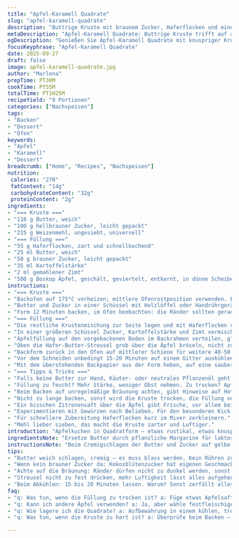 ```yaml
---
title: "Apfel-Karamell Quadrate"
slug: "apfel-karamell-quadrate"
description: "Buttrige Kruste mit braunem Zucker, Haferflocken und einer Apfelfüllung mit Zimt. Die Kruste krümelig, leicht süß, Haferflocken sorgen für Biss. Spartan Äpfel werden durch säuerlichere Boskop ersetzt für mehr Aroma. Stärke bindet die Flüssigkeit, saftige Füllung. Das Rösten bringt karamellisierte Aromen hervor, beim Abkühlen setzt sich alles. Ideal, wenn man den Duft von Zimt liebt und eine Mischung aus knusprig und weich bevorzugt."
metaDescription: "Apfel-Karamell Quadrate: Buttrige Kruste trifft auf aromatische Boskop Äpfel mit Zimt, perfekt für ein rustikales Dessert."
ogDescription: "Genießen Sie Apfel-Karamell Quadrate mit knuspriger Kruste und saftiger Füllung – das ideale Rezept für jeden Anlass."
focusKeyphrase: "Apfel-Karamell Quadrate"
date: 2025-09-27
draft: false
image: apfel-karamell-quadrate.jpg
author: "Marlena"
prepTime: PT30M
cookTime: PT55M
totalTime: PT1H25M
recipeYield: "9 Portionen"
categories: ["Nachspeisen"]
tags:
- "Backen"
- "Dessert"
- "Öfen"
keywords:
- "Apfel"
- "Karamell"
- "Dessert"
breadcrumb: ["Home", "Recipes", "Nachspeisen"]
nutrition: 
 calories: "270"
 fatContent: "14g"
 carbohydrateContent: "32g"
 proteinContent: "2g"
ingredients:
- "=== Kruste ==="
- "110 g Butter, weich"
- "100 g hellbrauner Zucker, leicht gepackt"
- "215 g Weizenmehl, ungesiebt, universell"
- "=== Füllung ==="
- "55 g Haferflocken, zart und schnellkochend"
- "25 ml Butter, weich"
- "50 g brauner Zucker, leicht gepackt"
- "35 ml Kartoffelstärke"
- "2 ml gemahlener Zimt"
- "500 g Boskop Äpfel, geschält, geviertelt, entkernt, in dünne Scheiben geschnitten"
instructions:
- "=== Kruste ==="
- "Backofen auf 175°C vorheizen; mittlere Ofenrostposition verwenden. Eine quadratische Backform von 20 cm mit Butter einfetten und mit Backpapier auslegen, das an zwei Seiten übersteht – erleichtert später das Herausnehmen."
- "Butter und Zucker in einer Schüssel mit Holzlöffel oder Handrührgerät cremig schlagen, bis die Masse blass und flockig ist – blitzschnell erledigt, nicht zu warm. Mehl hinzufügen, mit den Händen rasch einarbeiten, bis krümelige Konsistenz entsteht, nicht zu viel kneten, sonst zäh. Ungefähr die Hälfte dieser Mischung in der Form mit Fingerspitzen und Handballen gleichmäßig andrücken zu einem festen, aber mürben Boden."
- "Form 12 Minuten backen, im Ofen beobachten: die Ränder sollten gerade beginnen, leicht zu bräunen, die Mitte muss noch feucht wirken – zu starkes Bräunen macht den Boden trocken und bitter."
- "=== Füllung ==="
- "Die restliche Krustenmischung zur Seite legen und mit Haferflocken und Butter vermengen, so dass Streusel mit etwas Struktur entstehen, nicht zu feucht, darf bröselig sein. Alternativ kann man Mandelmehl für eine nussigere Note nehmen, ersetzt die Haferflocken."
- "In einer größeren Schüssel Zucker, Kartoffelstärke und Zimt vermischen. Apfelscheiben unterheben, darauf achten, dass alles gut mit der Mischung ummantelt ist. Stärke bindet überschüssige Flüssigkeit der Äpfel, verhindert matschige Füllung. Gern auch frisch geriebene Muskatnuss oder Kardamom für Twist – ich nehm oft Nelkenpulver für einen herbstlichen Touch."
- "Apfelfüllung auf den vorgebackenen Boden im Backrahmen verteilen, gleichmäßig verteilen, auch darauf achten, dass keine trockenen Stellen bleiben, den Rand mit Apfelsaft bepinseln falls zu trocken."
- "Oben die Hafer-Butter-Streusel grob über die Äpfel bröseln, nicht zu dicht, Lücken lassen, damit sich beim Backen der Saft schön setzen kann."
- "Backform zurück in den Ofen auf mittlerer Schiene für weitere 40-50 Minuten. Die Oberseite soll goldbraun sein, die Äpfel sollten blubbern und die Streusel knusprig, aber nicht verbrannt. Zwischendurch einmal stichprobenartig anheben; wenn die Apfelscheiben weich und durch, aber noch fest, dann raus."
- "Vor dem Schneiden unbedingt 15-20 Minuten auf einem Gitter auskühlen lassen. Sonst schlägt alles beim Schneiden zusammen."
- "Mit dem überstehenden Backpapier aus der Form heben, auf eine saubere Oberfläche setzen, in Quadrate schneiden."
- "=== Tipps & Tricks ==="
- "Falls keine Butter zur Hand, Käuter- oder neutrales Pflanzenöl geht, aber die Textur leidet. Zucker kann mit Kokosblütenzucker ausgetauscht werden für karamellige Tiefe."
- "Füllung zu feucht? Mehr Stärke, weniger Obst nehmen. Zu trocken? Apfelsaft unterrühren."
- "Beim Backen auf unregelmäßige Bräunung achten, gibt Hinweise auf Hotspots im Ofen, Form innen leicht drehen könnte helfen."
- "Nicht zu lange backen, sonst wird die Kruste trocken, die Füllung verliert Spannkraft."
- "Ein bisschen Zitronensaft über die Äpfel gibt Frische, vor allem bei süßeren Sorten."
- "Experimentieren mit Gewürzen nach Belieben. Für den besonderen Kick gerne auch einen Schuss Calvados oder Rum vor dem Backen unterheben."
- "Für schnellere Zubereitung Haferflocken kurz im Mixer zerkleinern."
- "Mehl lieber sieben, das macht die Kruste zarter und Luftiger."
introduction: "Apfelkuchen in Quadratform – etwas rustikal, etwas knusprig, doch mit einem Hauch von weicher Füllung darunter. Nicht diese aufgeblasenen Massen, die bei Überreife der Äpfel zu Brei zerfallen. Wichtig: Auswahl der Äpfel, dann stimmt die Balance zwischen süß und sauer. Ich habe mit Boskop gute Erfahrung gemacht – sie behalten Biss und geben Säure ab, die der Zucker ausgleicht. Streusel oben für die Textur. Wer hat nicht schon erlebt, dass der Boden entweder weich wird oder die Füllung die Form verliert? Daher geht es hier ums Timing, die richtige Stärkemenge und ein bisschen Sensorik. Kruste krümelig, füllend. Backen nach Gefühl, nicht getretener Pfade."
ingredientsNote: "Ersetze Butter durch pflanzliche Margarine für laktosefreie Version. Wenn keine Haferflocken vorhanden, gemahlene Mandeln (ersetzt auch das Nussaroma, aber vorsichtig dosieren). Brauner Zucker kann man durch Rohrohrzucker oder Kokoszucker ersetzen. Kartoffelstärke ist cool für Bindung, alternativ Maisstärke geht auch, aber schmeckt minimal anders. Zimt und Gewürze: frisch gemahlen sind intensiver, fertig gemahlene verlieren Aroma schnell. Äpfel schälen ist Geschmackssache, für mehr Textur die Schale lassen. Wichtig: säuerliche oder festfleischige Sorten nehmen, sonst wird die Füllung zu matschig. Mehl nicht zu stark kneten, sonst wird Kruste zäh."
instructionsNote: "Beim Cremigschlagen der Butter und Zucker auf gelbe Farbe und flockige Textur achten, sonst wird die Kruste kompakt. Beim Einmischen des Mehls nicht dauerhaft rühren, kurz und knapp, sonst Staub und Elastizität. Beim Vorbacken Kruste beobachten, wenn Ecken dunkel werden, rausnehmen, sonst bitter. Für die Füllung Apfelscheiben einzeln und vorsichtig wenden, damit die Stärke sich verteilt. Der Zimt darf auf keinen Fall klumpen, daher vorher gut vermischen. Beim Verteilen der Füllung darf nichts ausgelaufen sein, sonst brennt es am Rand. Backzeit variiert nach Ofen – der typische Duft nach gebackenem Apfel und Zimt signalisiert Endphase. Nach dem Backen unbedingt abkühlen lassen, Kruste und Füllung setzen sich erst so richtig. Vor dem Schneiden auf kalter Unterlage schneiden, sonst zerfällt alles."
tips:
- "Butter weich schlagen, cremig – es muss blass werden. Kein Rühren zu lange, sonst zäh. Müller ist weniger wichtig als die Struktur. Bei der Füllung: Stärke bindet alles, damit nicht matschig. Bei süßen Äpfeln mehr Säure hinzu; probier frischen Zimt."
- "Wenn kein brauner Zucker da: Kokosblütenzucker hat eigenen Geschmack. Oder benutze Honig für etwas anderes. Mehr Stärke rein, wenn die Füllung zu feucht war. Dickere Apfelstücke – langsam backen, aber gut überwachen. Mache das nicht zu oft."
- "Achte auf die Bräunung: Ränder dürfen nicht zu dunkel werden, sonst wird’s bitter. Halte die Streusel etwas lockerer, damit die Hitze zirkulieren kann. Vor dem Backen: Überstehendes Backpapier erleichtert das Herausnehmen. Das ist nicht weniger wichtig."
- "Streusel nicht zu fest drücken, mehr Luftigkeit lässt alles aufgehen. Apfelsaft statt Wasser, falls Füllung zu trocken – einfach untermischen und leicht ziehen lassen. Für Gewürze: probiere frischen Ingwer; damit wird’s unvorhersehbar. Aber hör nicht auf zu experimentieren."
- "Beim Abkühlen: 15 bis 20 Minuten lassen. Warum? Sonst zerfällt alles beim Schneiden. Mehr Geschmack durch Muskatnuss, Kardamom dazu – aber achte auf die Mengen. Vielseitige Gewürze belohnen dich. Lies den Duft! Apfel und Zimt sind Zeichen, dass es Zeit ist."
faq:
- "q: Was tun, wenn die Füllung zu trocken ist? a: Füge etwas Apfelsaft hinzu, bis die gewünschte Feuchtigkeit erreicht ist. Das hilft sehr gut, ohne den Geschmack zu verlieren."
- "q: Kann ich andere Äpfel verwenden? a: Ja, aber wähle festfleischige Sorten. Granny Smith geht gut, auch etwas süßer Kern, wenn du willst. andere Äpfel können breiig werden."
- "q: Wie lagere ich die Quadrate? a: Aufbewahrung in einem kühlen, trockenen Raum. Im Kühlschrank halten sie länger. Benutze eine airtighte Dose für die Frische."
- "q: Was tun, wenn die Kruste zu hart ist? a: Überprüfe beim Backen – nicht zu lange drin lassen. Experimentiere mit der Butter, auch ein bisschen weniger könnte helfen."

---
```

